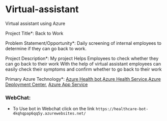 # Virtual-assistant
Virtual assistant using Azure

Project Title*: Back to Work

Problem Statement/Opportunity*: Daily screening of internal employees to determine if they can go back to work.

Project Description*: My project Helps Employees to check whether they can go back to their work
With the help of virtual assistant employees can easily check their symptoms and confirm whether to go back to their work

Primary Azure Technology*: [Azure Health bot](https://azure.microsoft.com/en-us/services/bot-services/health-bot/#overview),[Azure Health Service](https://azure.microsoft.com/en-in/features/service-health/),[Azure Deployment Center](https://docs.microsoft.com/en-us/azure/app-service/deploy-continuous-deployment?tabs=github), [Azure App Service](https://azure.microsoft.com/en-in/services/app-service/)

 ### WebChat:
 - To Use bot in Webchat click on the link `https://healthcare-bot-4kqhqpap6qq5y.azurewebsites.net/`
